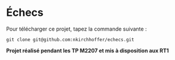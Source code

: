 # Échecs

Pour télécharger ce projet, tapez la commande suivante :

`git clone git@github.com:nkirchhoffer/echecs.git`

**Projet réalisé pendant les TP M2207 et mis à disposition aux RT1**
